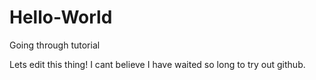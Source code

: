# Hello-World
Going through tutorial

Lets edit this thing!
I cant believe I have waited so long to try out github.
